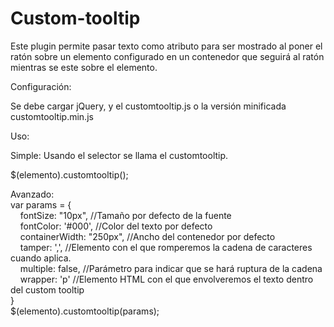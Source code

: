 Custom-tooltip
==============

Este plugin permite pasar texto como atributo para ser mostrado al poner el ratón sobre un elemento configurado en un contenedor
que seguirá al ratón mientras se este sobre el elemento.

Configuración:

Se debe cargar jQuery, y el customtooltip.js o la versión minificada customtooltip.min.js

Uso:

Simple:
Usando el selector se llama el customtooltip.

$(elemento).customtooltip(); 

Avanzado:<br>
var params = {<br>
          &nbsp;&nbsp;&nbsp;&nbsp;fontSize: "10px", //Tamaño por defecto de la fuente<br>
          &nbsp;&nbsp;&nbsp;&nbsp;fontColor: '#000',  //Color del texto por defecto<br>
          &nbsp;&nbsp;&nbsp;&nbsp;containerWidth: "250px",  //Ancho del contenedor por defecto<br>
          &nbsp;&nbsp;&nbsp;&nbsp;tamper: ',',  //Elemento con el que romperemos la cadena de caracteres cuando aplica.<br>
          &nbsp;&nbsp;&nbsp;&nbsp;multiple:  false,  //Parámetro para indicar que se hará ruptura de la cadena<br>
          &nbsp;&nbsp;&nbsp;&nbsp;wrapper: 'p'  //Elemento HTML con el que envolveremos el texto dentro del custom tooltip<br>
          }<br>
$(elemento).customtooltip(params);
